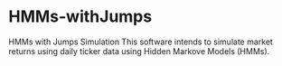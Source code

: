 # HMMs-withJumps
HMMs with Jumps Simulation
This software intends to simulate market returns using daily ticker data using Hidden Markove Models (HMMs). 
